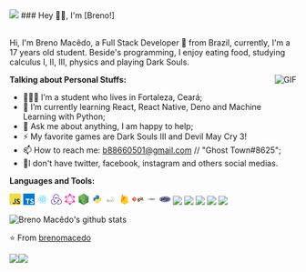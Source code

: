 <img src="https://i.imgur.com/ZHavbRp.png">
### Hey 👋🏻, I'm [Breno!]



<br />
<br />

Hi, I'm Breno Macêdo, a Full Stack Developer 🚀 from Brazil, currently, I'm a 17 years old student. Beside's programming, I enjoy eating food, studying calculus I, II, III, physics and playing Dark Souls.

  <img align="right" alt="GIF" src="https://media0.giphy.com/media/26tn33aiTi1jkl6H6/giphy.gif" />
  
**Talking about Personal Stuffs:**

- 👨🏽‍💻 I’m a student who lives in Fortaleza, Ceará;
- 🌱 I’m currently learning React, React Native, Deno and Machine Learning with Python; 
- 💬 Ask me about anything, I am happy to help;
- ⚡️ My favorite games are Dark Souls III and Devil May Cry 3!
- 📫 How to reach me: b88660501@gmail.com // "Ghost Town#8625";
- 📝I don't have twitter, facebook, instagram and others social medias.

**Languages and Tools:**  

<code><img height="20" src="https://raw.githubusercontent.com/github/explore/80688e429a7d4ef2fca1e82350fe8e3517d3494d/topics/javascript/javascript.png"></code>
<code><img height="20" src="https://raw.githubusercontent.com/github/explore/80688e429a7d4ef2fca1e82350fe8e3517d3494d/topics/typescript/typescript.png"></code>
<code><img height="20" src="https://raw.githubusercontent.com/github/explore/80688e429a7d4ef2fca1e82350fe8e3517d3494d/topics/react/react.png"></code>
<code><img height="20" src="https://raw.githubusercontent.com/github/explore/80688e429a7d4ef2fca1e82350fe8e3517d3494d/topics/redux/redux.png"></code>
<code><img height="20" src="https://raw.githubusercontent.com/github/explore/5c058a388828bb5fde0bcafd4bc867b5bb3f26f3/topics/graphql/graphql.png"></code>
<code><img height="20" src="https://raw.githubusercontent.com/github/explore/80688e429a7d4ef2fca1e82350fe8e3517d3494d/topics/nodejs/nodejs.png"></code>
<code><img height="20" src="https://raw.githubusercontent.com/github/explore/80688e429a7d4ef2fca1e82350fe8e3517d3494d/topics/python/python.png"></code>
<code><img height="20" src="https://raw.githubusercontent.com/github/explore/80688e429a7d4ef2fca1e82350fe8e3517d3494d/topics/mysql/mysql.png"></code>
<code><img height="20" src="https://raw.githubusercontent.com/github/explore/80688e429a7d4ef2fca1e82350fe8e3517d3494d/topics/firebase/firebase.png"></code>
<code><img height="20" src="https://raw.githubusercontent.com/github/explore/80688e429a7d4ef2fca1e82350fe8e3517d3494d/topics/git/git.png"></code>
<code><img height="20" src="https://raw.githubusercontent.com/github/explore/80688e429a7d4ef2fca1e82350fe8e3517d3494d/topics/jquery/jquery.png"></code>
<code><img height="20" src="https://raw.githubusercontent.com/github/explore/80688e429a7d4ef2fca1e82350fe8e3517d3494d/topics/php/php.png"></code>
<code><img height="20" src="https://seeklogo.com/images/N/nestjs-logo-09342F76C0-seeklogo.com.png"></code>
<code><img height="20" src="https://i.imgur.com/VD36OrK.png"></code>
<code><img height="20" src="https://upload.wikimedia.org/wikipedia/commons/thumb/9/9a/Laravel.svg/1200px-Laravel.svg.png"></code>
<code><img height="20" src="https://cdn.icon-icons.com/icons2/2107/PNG/512/file_type_light_prisma_icon_130444.png"></code>
<code><img height="20" src="https://upload.wikimedia.org/wikipedia/commons/thumb/9/91/Electron_Software_Framework_Logo.svg/1024px-Electron_Software_Framework_Logo.svg.png"></code>


![Breno Macêdo's github stats](https://github-readme-stats.vercel.app/api?username=brenomacedo&show_icons=true&hide_border=true)

⭐️ From [brenomacedo](https://github.com/brenomacedo)


<a href="https://github.com/brenomacedo/NLW1">
  <img align="left" src="https://github-readme-stats.vercel.app/api/pin/?username=brenomacedo&repo=NLW1" />
</a>

<a href="https://github.com/brenomacedo/rest.inn">
  <img align="left" src="https://github-readme-stats.vercel.app/api/pin/?username=brenomacedo&repo=rest.inn" />
</a>


